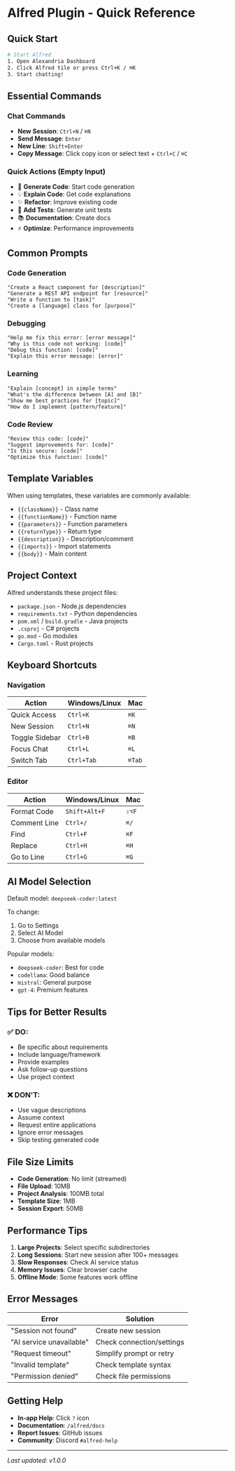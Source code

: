 # Alfred Plugin - Quick Reference

## Quick Start

```bash
# Start Alfred
1. Open Alexandria Dashboard
2. Click Alfred tile or press Ctrl+K / ⌘K
3. Start chatting!
```

## Essential Commands

### Chat Commands
- **New Session**: `Ctrl+N` / `⌘N`
- **Send Message**: `Enter`
- **New Line**: `Shift+Enter`
- **Copy Message**: Click copy icon or select text + `Ctrl+C` / `⌘C`

### Quick Actions (Empty Input)
- 🔧 **Generate Code**: Start code generation
- 💡 **Explain Code**: Get code explanations
- ✨ **Refactor**: Improve existing code
- 🧪 **Add Tests**: Generate unit tests
- 📚 **Documentation**: Create docs
- ⚡ **Optimize**: Performance improvements

## Common Prompts

### Code Generation
```
"Create a React component for [description]"
"Generate a REST API endpoint for [resource]"
"Write a function to [task]"
"Create a [language] class for [purpose]"
```

### Debugging
```
"Help me fix this error: [error message]"
"Why is this code not working: [code]"
"Debug this function: [code]"
"Explain this error message: [error]"
```

### Learning
```
"Explain [concept] in simple terms"
"What's the difference between [A] and [B]"
"Show me best practices for [topic]"
"How do I implement [pattern/feature]"
```

### Code Review
```
"Review this code: [code]"
"Suggest improvements for: [code]"
"Is this secure: [code]"
"Optimize this function: [code]"
```

## Template Variables

When using templates, these variables are commonly available:

- `{{className}}` - Class name
- `{{functionName}}` - Function name
- `{{parameters}}` - Function parameters
- `{{returnType}}` - Return type
- `{{description}}` - Description/comment
- `{{imports}}` - Import statements
- `{{body}}` - Main content

## Project Context

Alfred understands these project files:
- `package.json` - Node.js dependencies
- `requirements.txt` - Python dependencies
- `pom.xml` / `build.gradle` - Java projects
- `.csproj` - C# projects
- `go.mod` - Go modules
- `Cargo.toml` - Rust projects

## Keyboard Shortcuts

### Navigation
| Action | Windows/Linux | Mac |
|--------|--------------|-----|
| Quick Access | `Ctrl+K` | `⌘K` |
| New Session | `Ctrl+N` | `⌘N` |
| Toggle Sidebar | `Ctrl+B` | `⌘B` |
| Focus Chat | `Ctrl+L` | `⌘L` |
| Switch Tab | `Ctrl+Tab` | `⌘Tab` |

### Editor
| Action | Windows/Linux | Mac |
|--------|--------------|-----|
| Format Code | `Shift+Alt+F` | `⇧⌥F` |
| Comment Line | `Ctrl+/` | `⌘/` |
| Find | `Ctrl+F` | `⌘F` |
| Replace | `Ctrl+H` | `⌘H` |
| Go to Line | `Ctrl+G` | `⌘G` |

## AI Model Selection

Default model: `deepseek-coder:latest`

To change:
1. Go to Settings
2. Select AI Model
3. Choose from available models

Popular models:
- `deepseek-coder`: Best for code
- `codellama`: Good balance
- `mistral`: General purpose
- `gpt-4`: Premium features

## Tips for Better Results

### ✅ DO:
- Be specific about requirements
- Include language/framework
- Provide examples
- Ask follow-up questions
- Use project context

### ❌ DON'T:
- Use vague descriptions
- Assume context
- Request entire applications
- Ignore error messages
- Skip testing generated code

## File Size Limits

- **Code Generation**: No limit (streamed)
- **File Upload**: 10MB
- **Project Analysis**: 100MB total
- **Template Size**: 1MB
- **Session Export**: 50MB

## Performance Tips

1. **Large Projects**: Select specific subdirectories
2. **Long Sessions**: Start new session after 100+ messages
3. **Slow Responses**: Check AI service status
4. **Memory Issues**: Clear browser cache
5. **Offline Mode**: Some features work offline

## Error Messages

| Error | Solution |
|-------|----------|
| "Session not found" | Create new session |
| "AI service unavailable" | Check connection/settings |
| "Request timeout" | Simplify prompt or retry |
| "Invalid template" | Check template syntax |
| "Permission denied" | Check file permissions |

## Getting Help

- **In-app Help**: Click `?` icon
- **Documentation**: `/alfred/docs`
- **Report Issues**: GitHub issues
- **Community**: Discord `#alfred-help`

---

*Last updated: v1.0.0*
